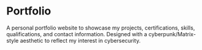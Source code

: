 # Portfolio
A personal portfolio website to showcase my projects, certifications, skills, qualifications, and contact information. Designed with a cyberpunk/Matrix-style aesthetic to reflect my interest in cybersecurity.

